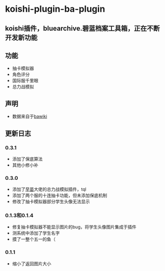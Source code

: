# koishi-plugin-ba-plugin
## koishi插件，bluearchive.碧蓝档案工具箱，正在不断开发新功能


## 功能
- 抽卡模拟器
- 角色评分
- 国际服千里眼
- 总力战模拟


## 声明
 - 数据来自于[bawiki](https://ba.gamekee.com/entry)

## 更新日志

### 0.3.1 
  - 添加了保底算法
  - 其他小修小补

### 0.3.0
  - 添加了[早苗](https://github.com/Sanaene)大佬的总力战模拟插件，tql
  - 添加了两个服的十连抽卡功能，但未添加保底机制
  - 修改了抽卡模拟器部分学生头像无法显示

### 0.1.3和0.1.4
  - 修复抽卡模拟器不能显示图片的bug，将学生头像图片集成于插件
  - 测系统中添加了学生名字
  - 摸了一整个五一的鱼（
  
### 0.1.1
  - 缩小了返回图片大小
